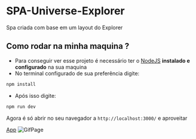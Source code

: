 # SPA-Universe-Explorer

Spa criada com base em um layout do Explorer

## Como rodar na minha maquina ?

- Para conseguir ver esse projeto é necessário ter o [NodeJS](https://nodejs.org/pt-br/) **instalado e configurado** na sua maquina
- No terminal configurado de sua preferência digite:

```bash
npm install
```

- Após isso digite:

```bash
npm run dev
```

Agora é só abrir no seu navegador a `http://localhost:3000/` e aproveitar 

[App](https://spa-universe-explorer-bsdkh3wqc-piluvitu.vercel.app/)
![GifPage](./assets/Gif-SPA.gif)

